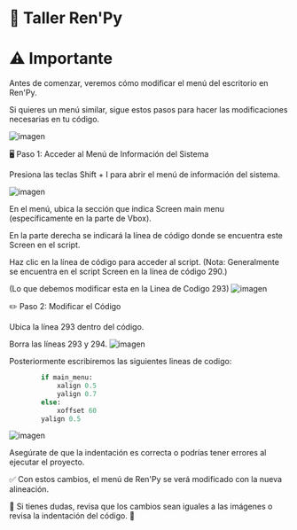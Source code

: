 # 🎨 Taller Ren'Py

# ⚠️ Importante

Antes de comenzar, veremos cómo modificar el menú del escritorio en Ren'Py.

Si quieres un menú similar, sigue estos pasos para hacer las modificaciones necesarias en tu código.

![imagen](https://github.com/user-attachments/assets/be219166-f8f6-4388-9d5a-c08b7e76fd6e)

🖥️ Paso 1: Acceder al Menú de Información del Sistema

Presiona las teclas Shift + I para abrir el menú de información del sistema.

![imagen](https://github.com/user-attachments/assets/c738f5fa-6183-4acd-8b01-bedeff003657)

En el menú, ubica la sección que indica Screen main menu (específicamente en la parte de Vbox).



En la parte derecha se indicará la línea de código donde se encuentra este Screen en el script.

Haz clic en la línea de código para acceder al script. (Nota: Generalmente se encuentra en el script Screen en la línea de código 290.)

(Lo que debemos modificar esta en la Linea de Codigo 293)
![imagen](https://github.com/user-attachments/assets/a4f12f12-e220-4e81-9ada-46f7a6e3768a)

✏️ Paso 2: Modificar el Código

Ubica la línea 293 dentro del código.

Borra las líneas 293 y 294.
![imagen](https://github.com/user-attachments/assets/a88ef203-22f8-41f6-97f8-ed2eb9c56dbc)

Posteriormente escribiremos las siguientes lineas de codigo:
```python
        if main_menu:
            xalign 0.5
            yalign 0.7
        else:
            xoffset 60
        yalign 0.5
```
![imagen](https://github.com/user-attachments/assets/4f4e303f-3dcb-4c21-af88-d1a6d90ff311)

Asegúrate de que la indentación es correcta o podrías tener errores al ejecutar el proyecto.

✅ Con estos cambios, el menú de Ren'Py se verá modificado con la nueva alineación.

📌 Si tienes dudas, revisa que los cambios sean iguales a las imágenes o revisa la indentación del código. 🚀



